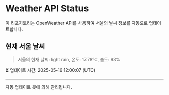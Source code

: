 
# Weather API Status

이 리포지토리는 OpenWeather API를 사용하여 서울의 날씨 정보를 자동으로 업데이트합니다.

## 현재 서울 날씨
> 서울의 현재 날씨: light rain, 온도: 17.78°C, 습도: 93%

⏳ 업데이트 시간: 2025-05-16 12:00:07 (UTC)

---
자동 업데이트 봇에 의해 관리됩니다.
